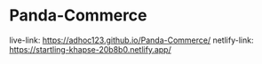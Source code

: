 # Panda-Commerce
live-link: https://adhoc123.github.io/Panda-Commerce/
netlify-link: https://startling-khapse-20b8b0.netlify.app/
